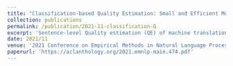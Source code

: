 ```yaml
---
title: "Classification-based Quality Estimation: Small and Efficient Models for Real-world Applications"
collection: publications
permalink: /publication/2021-11-classification-Q
excerpt: 'Sentence-level Quality estimation (QE) of machine translation is traditionally formulated as a regression task, and the performance of QE models is typically measured by Pearson correlation with human labels. Recent QE models have achieved previously-unseen levels of correlation with human judgments, but they rely on large multilingual contextualized language models that are computationally expensive and make them infeasible for real-world applications. In this work, we evaluate several model compression techniques for QE and find that, despite their popularity in other NLP tasks, they lead to poor performance in this regression setting. We observe that a full model parameterization is required to achieve SoTA results in a regression task. However, we argue that the level of expressiveness of a model in a continuous range is unnecessary given the downstream applications of QE, and show that reframing QE as a classification problem and evaluating QE models using classification metrics would better reflect their actual performance in real-world applications.'
date: 2021/11
venue: '2021 Conference on Empirical Methods in Natural Language Processing (EMNLP)'
paperurl: 'https://aclanthology.org/2021.emnlp-main.474.pdf'
---
```



